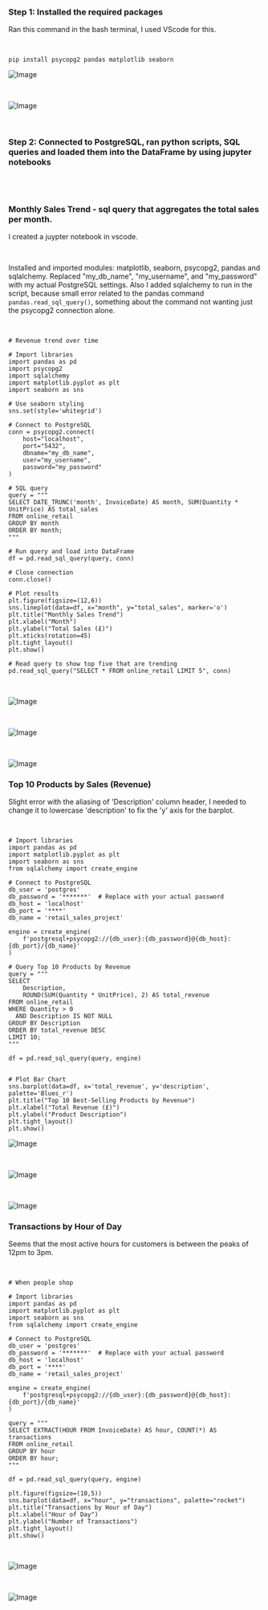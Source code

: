 ### Step 1: Installed the required packages

Ran this command in the bash terminal, I used VScode for this. 

<br>

``` 
pip install psycopg2 pandas matplotlib seaborn
```


![Image](https://github.com/user-attachments/assets/5f1dcddf-c61c-4c8d-b82c-60385565e42a)

<br> 

![Image](https://github.com/user-attachments/assets/05d94ed3-2487-4df9-8772-21d9eb22c822)

<br>



### Step 2: Connected to PostgreSQL, ran python scripts, SQL queries and loaded them into the DataFrame by using jupyter notebooks

<br> 
<br> 

### Monthly Sales Trend - sql query that aggregates the total sales per month. 

I created a juypter notebook in vscode. 

<br>

Installed and imported modules: matplotlib, seaborn, psycopg2, pandas and sqlalchemy. 
Replaced "my_db_name", "my_username", and "my_password" with my actual PostgreSQL settings.
Also I added sqlalchemy to run in the script, because small error related to the pandas command `pandas.read_sql_query()`, something about the command not wanting just the psycopg2 connection alone.  

<br>

```
# Revenue trend over time

# Import libraries
import pandas as pd
import psycopg2
import sqlalchemy
import matplotlib.pyplot as plt
import seaborn as sns

# Use seaborn styling
sns.set(style='whitegrid')

# Connect to PostgreSQL
conn = psycopg2.connect(
    host="localhost",
    port="5432",
    dbname="my_db_name",
    user="my_username",
    password="my_password"
)

# SQL query
query = """
SELECT DATE_TRUNC('month', InvoiceDate) AS month, SUM(Quantity * UnitPrice) AS total_sales
FROM online_retail
GROUP BY month
ORDER BY month;
"""

# Run query and load into DataFrame
df = pd.read_sql_query(query, conn)

# Close connection
conn.close()

# Plot results
plt.figure(figsize=(12,6))
sns.lineplot(data=df, x="month", y="total_sales", marker='o')
plt.title("Monthly Sales Trend")
plt.xlabel("Month")
plt.ylabel("Total Sales (£)")
plt.xticks(rotation=45)
plt.tight_layout()
plt.show()

# Read query to show top five that are trending
pd.read_sql_query("SELECT * FROM online_retail LIMIT 5", conn)

```



<br>


![Image](https://github.com/user-attachments/assets/5052a6de-2821-40f5-a3b5-042e4f9d37d1)

<br> 


![Image](https://github.com/user-attachments/assets/725f0f3f-0375-4336-a643-1722e4ddbd59)


<br>


![Image](https://github.com/user-attachments/assets/c8c7b710-2327-49c2-85ba-928fef68e457)



### Top 10 Products by Sales (Revenue)


Slight error with the aliasing of 'Description' column header, I needed to change it to lowercase 'description' to fix the 'y' axis for the barplot. 

<br>

``` 
# Import libraries
import pandas as pd
import matplotlib.pyplot as plt
import seaborn as sns
from sqlalchemy import create_engine

# Connect to PostgreSQL
db_user = 'postgres'
db_password = '*******'  # Replace with your actual password
db_host = 'localhost'
db_port = '****'
db_name = 'retail_sales_project'

engine = create_engine(
    f'postgresql+psycopg2://{db_user}:{db_password}@{db_host}:{db_port}/{db_name}'
)

# Query Top 10 Products by Revenue
query = """
SELECT 
    Description,
    ROUND(SUM(Quantity * UnitPrice), 2) AS total_revenue
FROM online_retail
WHERE Quantity > 0
  AND Description IS NOT NULL
GROUP BY Description
ORDER BY total_revenue DESC
LIMIT 10;
"""

df = pd.read_sql_query(query, engine)


# Plot Bar Chart
sns.barplot(data=df, x='total_revenue', y='description', palette='Blues_r')
plt.title("Top 10 Best-Selling Products by Revenue")
plt.xlabel("Total Revenue (£)")
plt.ylabel("Product Description")
plt.tight_layout()
plt.show()
```

![Image](https://github.com/user-attachments/assets/ce633685-34d1-47ff-af3a-637ace8fb797)


<br>

![Image](https://github.com/user-attachments/assets/8e2ab7a5-bebc-47b5-b2b8-7637a758e513)

<br> 


![Image](https://github.com/user-attachments/assets/7f3ed5a0-73bb-44ff-a3d8-e8e27dc19833)



### Transactions by Hour of Day
Seems that the most active hours for customers is between the peaks of 12pm to 3pm.

<br>

```
# When people shop

# Import libraries
import pandas as pd
import matplotlib.pyplot as plt
import seaborn as sns
from sqlalchemy import create_engine

# Connect to PostgreSQL
db_user = 'postgres'
db_password = '*******'  # Replace with your actual password
db_host = 'localhost'
db_port = '****'
db_name = 'retail_sales_project'

engine = create_engine(
    f'postgresql+psycopg2://{db_user}:{db_password}@{db_host}:{db_port}/{db_name}'
)

query = """
SELECT EXTRACT(HOUR FROM InvoiceDate) AS hour, COUNT(*) AS transactions
FROM online_retail
GROUP BY hour
ORDER BY hour;
"""

df = pd.read_sql_query(query, engine)

plt.figure(figsize=(10,5))
sns.barplot(data=df, x="hour", y="transactions", palette="rocket")
plt.title("Transactions by Hour of Day")
plt.xlabel("Hour of Day")
plt.ylabel("Number of Transactions")
plt.tight_layout()
plt.show()
```

<br>


![Image](https://github.com/user-attachments/assets/ae1ce6cc-2309-4175-96e7-2eab5a19dd47)


<br>


![Image](https://github.com/user-attachments/assets/0e0182ff-b828-439c-8f9a-91d54902d331)

